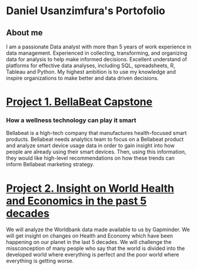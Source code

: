 # Daniel Usanzimfura's Portofolio
## About me 
I am a passionate Data analyst with more than 5 years of work experience in data management. Experienced in collecting, transforming, and organizing data for analysis to help make informed decisions. Excellent understand of platforms for effective data analyses, including SQL, spreadsheets, R, Tableau and Python. 
My highest ambition is to use my knowledge and inspire organizations to make better and data driven decisions. 
# [Project 1. BellaBeat Capstone](https://www.kaggle.com/code/udanny/bellabeat-capstone-google-analytics-certificate)
### How a wellness technology can play it smart
Bellabeat is a high-tech company that manufactures health-focused smart products. Bellabeat needs analytics team to focus on a Bellabeat product and analyze smart device usage data in order to gain insight into how people are already using their smart devices. Then, using this information, they would like high-level recommendations on how these trends can inform Bellabeat marketing strategy.

# [Project 2. Insight on World Health and Economics in the past 5 decades](https://www.kaggle.com/code/udanny/insight-on-world-health-and-economics)
We will analyze the Worldbank data made available to us by Gapminder. We will get insight on changes on Health and Economy which have been happening on our planet in the last 5 decades. We will challenge the missconception of many people who say that the world is divided into the developed world where everything is perfect and the poor world where everything is getting worse.

